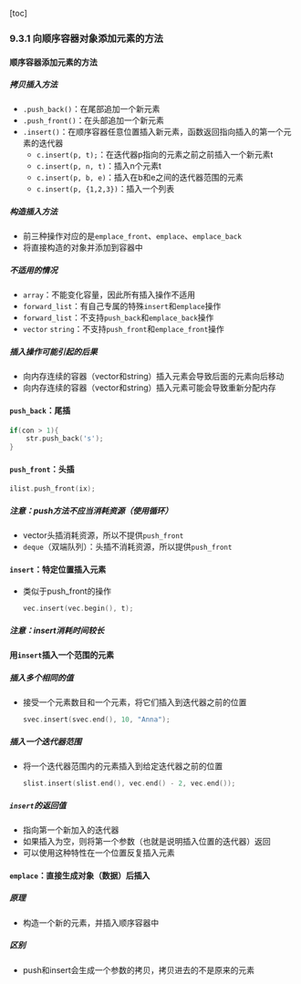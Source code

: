 [toc]

### 9.3.1 向顺序容器对象添加元素的方法

#### 顺序容器添加元素的方法

##### 拷贝插入方法

* `.push_back()`：在尾部追加一个新元素
* `.push_front()`：在头部追加一个新元素
* `.insert()`：在顺序容器任意位置插入新元素，函数返回指向插入的第一个元素的迭代器
  * `c.insert(p, t);`：在迭代器p指向的元素之前之前插入一个新元素t
  * `c.insert(p, n, t)`：插入n个元素t
  * `c.insert(p, b, e)`：插入在b和e之间的迭代器范围的元素
  * `c.insert(p, {1,2,3})`：插入一个列表

##### 构造插入方法

* 前三种操作对应的是`emplace_front`、`emplace`、`emplace_back`
* 将直接构造的对象并添加到容器中

##### 不适用的情况

* `array`：不能变化容量，因此所有插入操作不适用
* `forward_list`：有自己专属的特殊`insert`和`emplace`操作
* `forward_list`：不支持`push_back`和`emplace_back`操作
* `vector` `string`：不支持`push_front`和`emplace_front`操作

##### 插入操作可能引起的后果

* 向内存连续的容器（vector和string）插入元素会导致后面的元素向后移动
* 向内存连续的容器（vector和string）插入元素可能会导致重新分配内存

#### `push_back`：尾插

```C++
if(con > 1){
    str.push_back('s');
}
```

#### `push_front`：头插

```C++
ilist.push_front(ix);
```

##### 注意：push方法不应当消耗资源（使用循环）

* vector头插消耗资源，所以不提供`push_front`
* `deque`（双端队列）：头插不消耗资源，所以提供`push_front`

#### `insert`：特定位置插入元素

* 类似于push_front的操作

  ```C++
  vec.insert(vec.begin(), t);
  ```

##### 注意：insert消耗时间较长

#### 用`insert`插入一个范围的元素

##### 插入多个相同的值

* 接受一个元素数目和一个元素，将它们插入到迭代器之前的位置

  ```C++
  svec.insert(svec.end(), 10, "Anna");
  ```

##### 插入一个迭代器范围

* 将一个迭代器范围内的元素插入到给定迭代器之前的位置

  ```C++
  slist.insert(slist.end(), vec.end() - 2, vec.end());
  ```

##### `insert`的返回值

* 指向第一个新加入的迭代器
* 如果插入为空，则将第一个参数（也就是说明插入位置的迭代器）返回
* 可以使用这种特性在一个位置反复插入元素

#### `emplace`：直接生成对象（数据）后插入

##### 原理

* 构造一个新的元素，并插入顺序容器中

##### 区别

* push和insert会生成一个参数的拷贝，拷贝进去的不是原来的元素

